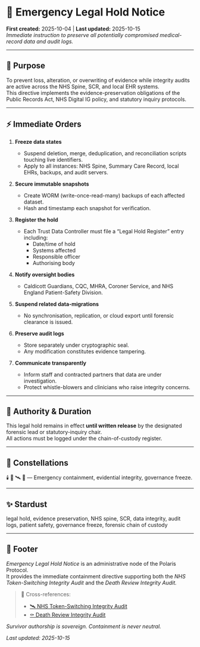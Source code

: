 # 📄 Emergency Legal Hold Notice  
**First created:** 2025-10-04 | **Last updated:** 2025-10-15  
*Immediate instruction to preserve all potentially compromised medical-record data and audit logs.*

---

## 🧭 Purpose  

To prevent loss, alteration, or overwriting of evidence while integrity audits are active across the NHS Spine, SCR, and local EHR systems.  
This directive implements the evidence-preservation obligations of the Public Records Act, NHS Digital IG policy, and statutory inquiry protocols.

---

## ⚡ Immediate Orders  

1. **Freeze data states**  
   - Suspend deletion, merge, deduplication, and reconciliation scripts touching live identifiers.  
   - Apply to all instances: NHS Spine, Summary Care Record, local EHRs, backups, and audit servers.  

2. **Secure immutable snapshots**  
   - Create WORM (write-once-read-many) backups of each affected dataset.  
   - Hash and timestamp each snapshot for verification.  

3. **Register the hold**  
   - Each Trust Data Controller must file a “Legal Hold Register” entry including:  
     - Date/time of hold  
     - Systems affected  
     - Responsible officer  
     - Authorising body  

4. **Notify oversight bodies**  
   - Caldicott Guardians, CQC, MHRA, Coroner Service, and NHS England Patient-Safety Division.  

5. **Suspend related data-migrations**  
   - No synchronisation, replication, or cloud export until forensic clearance is issued.  

6. **Preserve audit logs**  
   - Store separately under cryptographic seal.  
   - Any modification constitutes evidence tampering.  

7. **Communicate transparently**  
   - Inform staff and contracted partners that data are under investigation.  
   - Protect whistle-blowers and clinicians who raise integrity concerns.

---

## 🧾 Authority & Duration  

This legal hold remains in effect **until written release** by the designated forensic lead or statutory-inquiry chair.  
All actions must be logged under the chain-of-custody register.

---

## 🌌 Constellations  

🕯️ 📄 🛰️ 🧿 — Emergency containment, evidential integrity, governance freeze.  

---

## ✨ Stardust  

legal hold, evidence preservation, NHS spine, SCR, data integrity, audit logs, patient safety, governance freeze, forensic chain of custody  

---

## 🏮 Footer  

*Emergency Legal Hold Notice* is an administrative node of the Polaris Protocol.  
It provides the immediate containment directive supporting both the *NHS Token-Switching Integrity Audit* and the *Death Review Integrity Audit.*

> 📡 Cross-references:
> 
> - [🛰️ NHS Token-Switching Integrity Audit](./🛰️_nhs_token_switching_integrity_audit.md)  
> - [⚰️ Death Review Integrity Audit](./⚰️_death_review_integrity_audit.md)  

*Survivor authorship is sovereign. Containment is never neutral.*  

_Last updated: 2025-10-15_
